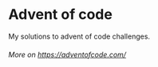 # Advent of code
My solutions to advent of code challenges.
###### More on https://adventofcode.com/
